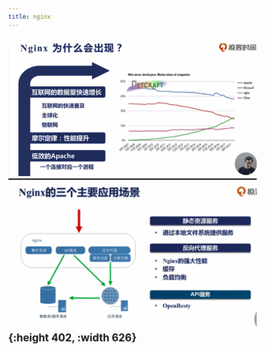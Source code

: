 ```yaml
---
title: nginx
---
```


## ![image.png](/assets/pages_nginx_1614734555417_0.png) ![image.png](/assets/pages_nginx_1614734440177_0.png){:height 402, :width 626}
